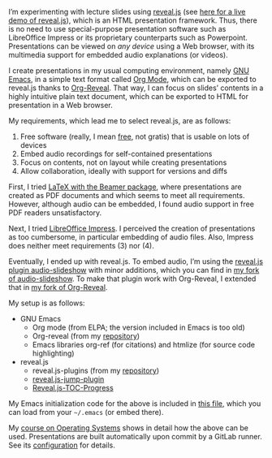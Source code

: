 <!--- Local IspellDict: en -->

I’m experimenting with lecture slides using
[reveal.js](https://github.com/hakimel/reveal.js/)
(see [here for a live demo of reveal.js](http://lab.hakim.se/reveal-js/)),
which is an HTML presentation framework.
Thus, there is no need to use special-purpose presentation software
such as LibreOffice Impress or its proprietary counterparts such as
Powerpoint.  Presentations can be viewed on *any device* using a Web
browser, with its multimedia support for embedded audio explanations
(or videos).

I create presentations in my usual computing environment, namely
[GNU Emacs](https://www.gnu.org/software/emacs/),
in a simple text format called [Org Mode](http://orgmode.org/), which
can be exported to reveal.js thanks to
[Org-Reveal](https://github.com/yjwen/org-reveal/).
That way, I can focus on slides’ contents in a highly intuitive plain
text document, which can be exported to HTML for presentation in a Web
browser.

My requirements, which lead me to select reveal.js, are as follows:
 1. Free software (really, I mean
    [free](https://fsfe.org/about/basics/freesoftware.en.html), not
    gratis) that is usable on lots of devices
 2. Embed audio recordings for self-contained presentations
 3. Focus on contents, not on layout while creating presentations
 4. Allow collaboration, ideally with support for versions and diffs

First, I tried
[LaTeX with the Beamer package](https://en.wikibooks.org/wiki/LaTeX/Presentations),
where presentations are created as PDF documents and
which seems to meet all requirements.  However, although audio can be
embedded, I found audio support in free PDF readers unsatisfactory.

Next, I tried [LibreOffice Impress](https://www.libreoffice.org/).
I perceived the creation of presentations as too cumbersome, in
particular embedding of audio files.  Also, Impress does neither meet
requirements (3) nor (4).

Eventually, I ended up with reveal.js.
To embed audio, I’m using the
[reveal.js plugin audio-slideshow](https://github.com/rajgoel/reveal.js-plugins)
with minor additions, which you can find in
[my fork of audio-slideshow](https://github.com/lechten/reveal.js-plugins).
To make that plugin work with Org-Reveal, I extended that in
[my fork of Org-Reveal](https://github.com/lechten/org-reveal).

My setup is as follows:
 * GNU Emacs
   * Org mode (from ELPA; the version included in Emacs is too old)
   * Org-reveal (from my
     [repository](https://github.com/lechten/org-reveal))
   * Emacs libraries org-ref (for citations) and htmlize (for source
     code highlighting)
 * reveal.js
   * reveal.js-plugins (from my
     [repository](https://github.com/lechten/reveal.js-plugins))
   * [reveal.js-jump-plugin](https://github.com/SethosII/reveal.js-jump-plugin)
   * [Reveal.js-TOC-Progress](https://github.com/e-gor/Reveal.js-TOC-Progress)

My Emacs initialization code for the above is included in
[this file](reveal-config.el), which you can load from your `~/.emacs`
(or embed there).

My [course on Operating Systems](https://gitlab.com/oer/OS) shows in
detail how the above can be used.  Presentations are built automatically
upon commit by a GitLab runner.  See its
[configuration](https://gitlab.com/oer/OS/blob/master/.gitlab-ci.yml)
for details.